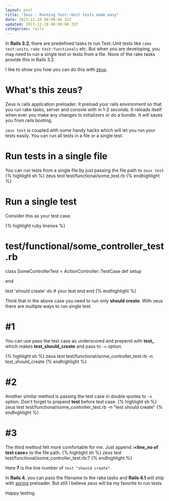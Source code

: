 ```yaml
---
layout: post
title: "Zeus : Running Test::Unit tests made easy"
date: 2013-12-28 00:00:00 IST
updated: 2013-12-28 00:00:00 IST
categories: rails
---
```


In **Rails 3.2**, there are predefined tasks to run Test::Unit tests like `rake test:units`, `rake test:functionals` etc. But when you are developing, you may need to run a single test or tests from a file. None of the rake tasks provide this in Rails 3.2.

I like to show you how you can do this with [zeus](https://github.com/burke/zeus).

# What's this zeus?

Zeus is rails application preloader. It preload your rails environment so that you run rake tasks, server and console with in 1-2 seconds. It reloads itself when ever you make any changes to initializers or do a bundle. It will saves you from rails booting.

`zeus test` is coupled with some handy hacks which will let you run your tests easily. You can run all tests in a file or a single test.

# Run tests in a single file

You can run tests from a single file by just passing the file path to `zeus test`
{% highlight sh %}
zeus test test/functional/some_test.rb
{% endhighlight %}

# Run a single test

Consider this as your test case.

{% highlight ruby linenos %}

# test/functional/some_controller_test.rb

class SomeControllerTest < ActionController::TestCase
def setup

end

test 'should create' do # your test
end
end
{% endhighlight %}

Think that in the above case you need to run only **should create**. With zeus there are multiple ways to run single test.

# \#1

You can use pass the test case as underscored and prepend with **test\_** which makes **test_should_create** and pass to `-n` option.

{% highlight sh %}
zeus test test/functional/some_controller_test.rb -n test_should_create
{% endhighlight %}

# \#2

Another similar method is passing the test case in double quotes to `-n` option. Don't forget to prepend **test** before test case.
{% highlight sh %}
zeus test test/functional/some_controller_test.rb -n "test should create"
{% endhighlight %}

# \#3

The third method felt more comfortable for me. Just append **:\<line_no of test case\>** to the file path.
{% highlight sh %}
zeus test test/functional/some_controller_test.rb:7
{% endhighlight %}

Here **7** is the line number of `test "should create"`.

In **Rails 4**, you can pass the filename to the rake tasks and **Rails 4.1** will ship with [spring](https://github.com/jonleighton/spring) preloader. But still I believe zeus will be my favorite to run tests.

Happy testing.
